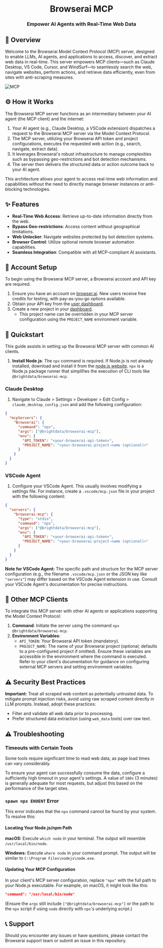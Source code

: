 <h1 align="center">Browserai MCP</h1>
<h3 align="center">Empower AI Agents with Real-Time Web Data</h3>

## 🌟 Overview

Welcome to the Browserai Model Context Protocol (MCP) server, designed to enable LLMs, AI agents, and applications to access, discover, and extract web data in real-time. This server empowers MCP clients—such as Claude Desktop, VS Code, Cursor, and WindSurf—to seamlessly search the web, navigate websites, perform actions, and retrieve data efficiently, even from sites with anti-scraping measures.

![MCP](https://github.com/user-attachments/assets/b949cb3e-c80a-4a43-b6a5-e0d6cec619a7)

## ⚙️ How it Works

The Browserai MCP server functions as an intermediary between your AI agent (the MCP client) and the internet:
1.  Your AI agent (e.g., Claude Desktop, a VSCode extension) dispatches a request to the Browserai MCP server via the Model Context Protocol.
2.  The MCP server, utilizing your Browserai API token and project configurations, executes the requested web action (e.g., search, navigate, extract data).
3.  It leverages Browserai's robust infrastructure to manage complexities such as bypassing geo-restrictions and bot detection mechanisms.
4.  The server then delivers the structured data or action outcome back to your AI agent.

This architecture allows your agent to access real-time web information and capabilities without the need to directly manage browser instances or anti-blocking technologies.

## ✨ Features

- **Real-Time Web Access**: Retrieve up-to-date information directly from the web.
- **Bypass Geo-restrictions**: Access content without geographical limitations.
- **Web Unlocker**: Navigate websites protected by bot detection systems.
- **Browser Control**: Utilize optional remote browser automation capabilities.
- **Seamless Integration**: Compatible with all MCP-compliant AI assistants.

## 🔧 Account Setup

To begin using the Browserai MCP server, a Browserai account and API key are required.

1. Ensure you have an account on [browser.ai](https://browser.ai). New users receive free credits for testing, with pay-as-you-go options available.
2. Obtain your API key from the [user dashboard](https://browser.ai/dashboard/page/projects).
3. Create a new project in your [dashboard](https://browser.ai/dashboard/page/overview).
   - This project name can be overridden in your MCP server configuration using the `PROJECT_NAME` environment variable.

## 🚀 Quickstart

This guide assists in setting up the Browserai MCP server with common AI clients.

1.  **Install Node.js**:
    The `npx` command is required. If Node.js is not already installed, download and install it from the [node.js website](https://nodejs.org/en/download). `npx` is a Node.js package runner that simplifies the execution of CLI tools like `@brightdata/browserai-mcp`.

### Claude Desktop

1.  Navigate to Claude > Settings > Developer > Edit Config > `claude_desktop_config.json` and add the following configuration:

```json
{
  "mcpServers": {
    "Browserai": {
      "command": "npx",
      "args": ["@brightdata/browserai-mcp"],
      "env": {
        "API_TOKEN": "<your-browserai-api-token>",
        "PROJECT_NAME": "<your-browserai-project-name (optional)>"
      }
    }
  }
}
```

### VSCode Agent

1.  Configure your VSCode Agent. This usually involves modifying a settings file. For instance, create a `.vscode/mcp.json` file in your project with the following content:

```json
{
  "servers": {
    "browserai-mcp": {
      "type": "stdio",
      "command": "npx",
      "args": ["@brightdata/browserai-mcp"],
      "env": {
        "API_TOKEN": "<your-browserai-api-token>",
        "PROJECT_NAME": "<your-browserai-project-name (optional)>"
      }
    }
  }
}
```

**Note for VSCode Agent:** The specific path and structure for the MCP server configuration (e.g., the filename `.vscode/mcp.json` or the JSON key like `"servers"`) may differ based on the VSCode Agent extension in use. Consult your VSCode Agent's documentation for precise instructions.

## 🔌 Other MCP Clients

To integrate this MCP server with other AI agents or applications supporting the Model Context Protocol:

1.  **Command**: Initiate the server using the command `npx @brightdata/browserai-mcp`.
2.  **Environment Variables**:
    *   `API_TOKEN`: Your Browserai API token (mandatory).
    *   `PROJECT_NAME`: The name of your Browserai project (optional; defaults to a pre-configured project if omitted).
    Ensure these variables are accessible in the environment where the command is executed. Refer to your client's documentation for guidance on configuring external MCP servers and setting environment variables.

## ⚠️ Security Best Practices

**Important:** Treat all scraped web content as potentially untrusted data. To mitigate prompt injection risks, avoid using raw scraped content directly in LLM prompts.
Instead, adopt these practices:
- Filter and validate all web data prior to processing.
- Prefer structured data extraction (using `web_data` tools) over raw text.

## ⚠️ Troubleshooting

### Timeouts with Certain Tools

Some tools require significant time to read web data, as page load times can vary considerably.

To ensure your agent can successfully consume the data, configure a sufficiently high timeout in your agent's settings. A value of `180s` (3 minutes) is generally adequate for most requests, but adjust this based on the performance of the target sites.

### `spawn npx ENOENT` Error

This error indicates that the `npx` command cannot be found by your system. To resolve this:

#### Locating Your Node.js/npm Path

**macOS:**
Execute `which node` in your terminal. The output will resemble `/usr/local/bin/node`.

**Windows:**
Execute `where node` in your command prompt. The output will be similar to `C:\Program Files\nodejs\node.exe`.

#### Updating Your MCP Configuration

In your client's MCP server configuration, replace `"npx"` with the full path to your Node.js executable. For example, on macOS, it might look like this:

```json
"command": "/usr/local/bin/node"
```
(Ensure the `args` still include `["@brightdata/browserai-mcp"]` or the path to the `npx` script if using `node` directly with `npx`'s underlying script.)

## 📞 Support

Should you encounter any issues or have questions, please contact the Browserai support team or submit an issue in this repository.
